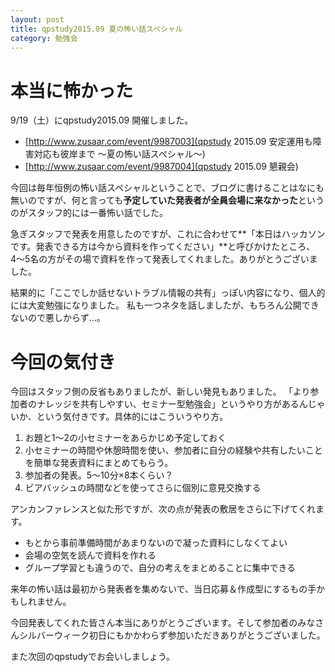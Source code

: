 ```yaml
---
layout: post
title: qpstudy2015.09 夏の怖い話スペシャル
category: 勉強会
---
```


# 本当に怖かった
9/19（土）にqpstudy2015.09 開催しました。

* [http://www.zusaar.com/event/9987003](qpstudy 2015.09 安定運用も障害対応も彼岸まで 〜夏の怖い話スペシャル〜)
* [http://www.zusaar.com/event/9987004](qpstudy 2015.09 懇親会)

今回は毎年恒例の怖い話スペシャルということで、ブログに書けることはなにも無いのですが、何と言っても**予定していた発表者が全員会場に来なかった**というのがスタッフ的には一番怖い話でした。

急ぎスタッフで発表を用意したのですが、これに合わせて**「本日はハッカソンです。発表できる方は今から資料を作ってください」**と呼びかけたところ、4〜5名の方がその場で資料を作って発表してくれました。ありがとうございました。

結果的に「ここでしか話せないトラブル情報の共有」っぽい内容になり、個人的には大変勉強になりました。 私も一つネタを話しましたが、もちろん公開できないので悪しからず…。

# 今回の気付き

今回はスタッフ側の反省もありましたが、新しい発見もありました。 「より参加者のナレッジを共有しやすい、セミナー型勉強会」というやり方があるんじゃいか、という気付きです。具体的にはこういうやり方。

1. お題と1〜2の小セミナーをあらかじめ予定しておく
2. 小セミナーの時間や休憩時間を使い、参加者に自分の経験や共有したいことを簡単な発表資料にまとめてもらう。
3. 参加者の発表。5〜10分×8本くらい？
4. ビアバッシュの時間などを使ってさらに個別に意見交換する

アンカンファレンスと似た形ですが、次の点が発表の敷居をさらに下げてくれます。

* もとから事前準備時間があまりないので凝った資料にしなくてよい
* 会場の空気を読んで資料を作れる
* グループ学習とも違うので、自分の考えをまとめることに集中できる

来年の怖い話は最初から発表者を集めないで、当日応募＆作成型にするもの手かもしれません。

今回発表してくれた皆さん本当にありがとうございます。そして参加者のみなさんシルバーウィーク初日にもかかわらず参加いただきありがとうございました。

また次回のqpstudyでお会いしましょう。 
